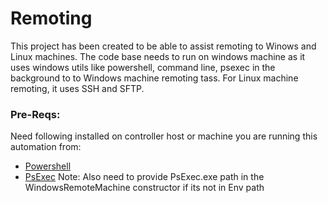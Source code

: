 # Remoting 
This project has been created to be able to assist remoting to Winows and Linux machines. 
The code base needs to run on windows machine as it uses windows utils like powershell, command line, psexec in the background to to Windows machine remoting tass.
For Linux machine remoting, it uses SSH and SFTP.

### Pre-Reqs:
Need following installed on controller host or machine you are running this automation from:
- [Powershell](https://docs.microsoft.com/en-us/powershell/scripting/setup/installing-windows-powershell?view=powershell-5.1)
- [PsExec](https://docs.microsoft.com/en-us/sysinternals/downloads/psexec)
  Note: Also need to provide PsExec.exe path in the WindowsRemoteMachine constructor if its not in Env path
